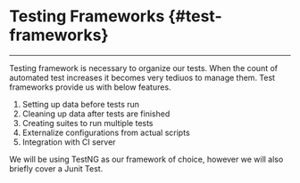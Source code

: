 # Testing Frameworks {#test-frameworks}

---

Testing framework is necessary to organize our tests. When the count of automated test increases it becomes very tediuos to manage them. Test frameworks provide us with below features.

1. Setting up data before tests run
2. Cleaning up data after tests are finished
3. Creating suites to run multiple tests
4. Externalize configurations from actual scripts
5. Integration with CI server

We will be using TestNG as our framework of choice, however we will also briefly cover a Junit Test.


